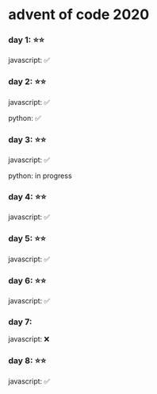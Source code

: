# advent of code 2020

### day 1: :star::star:

javascript: :white_check_mark:

### day 2: :star::star:

javascript: :white_check_mark:

python: :white_check_mark:

### day 3: :star::star:

javascript: :white_check_mark:

python: in progress

### day 4: :star::star:

javascript: :white_check_mark:

### day 5: :star::star:

javascript: :white_check_mark:

### day 6: :star::star:

javascript: :white_check_mark:

### day 7:

javascript: :x:

### day 8: :star::star:

javascript: :white_check_mark:
